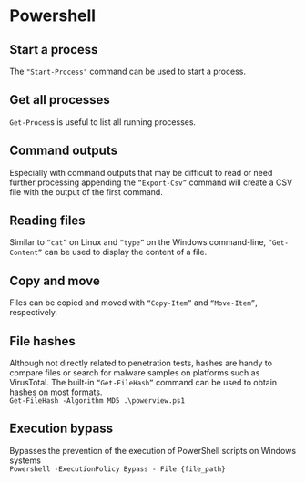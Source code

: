# Powershell

## Start a process
The `"Start-Process"` command can be used to start a process.

## Get all processes
`Get-Proces`s is useful to list all running processes.

## Command outputs
Especially with command outputs that may be difficult to read or need further processing appending the `“Export-Csv”` command will create a CSV file with the output of the first command.

## Reading files
Similar to `“cat”` on Linux and `“type”` on the Windows command-line, `“Get-Content”` can be used to display the content of a file.

## Copy and move
Files can be copied and moved with `“Copy-Item”` and `“Move-Item”`, respectively.

## File hashes
Although not directly related to penetration tests, hashes are handy to compare files or search for malware samples on platforms such as VirusTotal. The built-in `“Get-FileHash”` command can be used to obtain hashes on most formats.  
`Get-FileHash -Algorithm MD5 .\powerview.ps1`

## Execution bypass
Bypasses the prevention of the execution of PowerShell scripts on Windows systems  
`Powershell -ExecutionPolicy Bypass - File {file_path}`